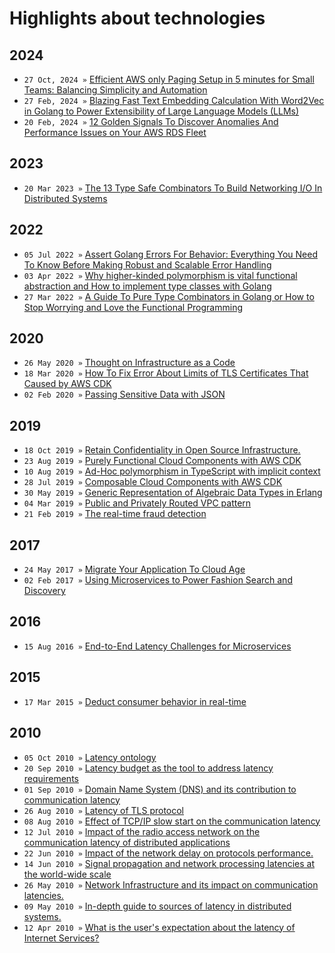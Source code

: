 # Highlights about technologies

## 2024
* `27 Oct, 2024 »` [Efficient AWS only Paging Setup in 5 minutes for Small Teams: Balancing Simplicity and Automation](/posts/2024/efficient-aws-only-paging-setup-in-5-minutes-for-small-teams-balancing-simplicity-and-automation)
* `27 Feb, 2024 »` [Blazing Fast Text Embedding Calculation With Word2Vec in Golang to Power  Extensibility of Large Language Models (LLMs)](/posts/2024/blazing-fast-embedding-with-word2vec-in-golang)
* `20 Feb, 2024 »` [12 Golden Signals To Discover Anomalies And Performance Issues on Your AWS RDS Fleet](https://engineering.zalando.com/posts/2024/02/twelve-golden-signals-to-discover-anomalies-and-performance-issues-on-aws-rds.html)

## 2023
* `20 Mar 2023 »` [The 13 Type Safe Combinators To Build Networking I/O In Distributed Systems](/posts/2023/2023-03-20-the-13-type-safe-combinators-to-build-networking-io-in-distributed-systems)

## 2022
* `05 Jul 2022 »` [Assert Golang Errors For Behavior: Everything You Need To Know Before Making Robust and Scalable Error Handling](/posts/2022/2022-07-05-assert-golang-errors-for-behavior)
* `03 Apr 2022 »` [Why higher-kinded polymorphism is vital functional abstraction and How to implement type classes with Golang](/posts/2022/2022-04-03-how-to-implement-type-classes-with-golang)
* `27 Mar 2022 »` [A Guide To Pure Type Combinators in Golang or How to Stop Worrying and Love the Functional Programming](/posts/2022/2022-03-27-golang-type-combinator)

## 2020
* `26 May 2020 »` [Thought on Infrastructure as a Code](/posts/2020/2020-05-26-infrastrcuture-as-a-code)
* `18 Mar 2020 »` [How To Fix Error About Limits of TLS Certificates That Caused by AWS CDK](/posts/2020/2020-03-18-how-to-fix-error-about-limits-of-tls-certificates-that-caused-by-aws-cdk)
* `02 Feb 2020 »` [Passing Sensitive Data with JSON](/posts/2020/2020-02-02-passing-sensitive-data-with-json)


## 2019
* `18 Oct 2019 »` [Retain Confidentiality in Open Source Infrastructure.](/posts/2019/2019-10-18-retain-confidentiality-in-open-source-infrastructure)
* `23 Aug 2019 »` [Purely Functional Cloud Components with AWS CDK](/posts/2019/2019-08-23-purely-functional-cloud-with-aws-cdk)
* `10 Aug 2019 »` [Ad-Hoc polymorphism in TypeScript with implicit context](/posts/2019/2019-08-10-adhoc-polymorphism-in-typescript)
* `28 Jul 2019 »` [Composable Cloud Components with AWS CDK](/posts/2019/2019-07-28-composable-cloud-components-with-aws-cdk)
* `30 May 2019 »` [Generic Representation of Algebraic Data Types in Erlang](/posts/2019/2019-05-30-generic-representation-in-erlang)
* `04 Mar 2019 »` [Public and Privately Routed VPC pattern](/posts/2019/2019-03-04-public-and-privatly-routed-vpc-pattern)
* `21 Feb 2019 »` [The real-time fraud detection](/posts/2019/2019-02-21-real-time-fraud-detection)


## 2017
* `24 May 2017 »` [Migrate Your Application To Cloud Age](/posts/2017/2017-05-24-migrate-you-application-to-cloud)
* `02 Feb 2017 »` [Using Microservices to Power Fashion Search and Discovery](https://engineering.zalando.com/posts/2017/02/using-microservices-to-power-fashion-search-and-discovery.html)

## 2016
* `15 Aug 2016 »` [End-to-End Latency Challenges for Microservices](https://engineering.zalando.com/posts/2016/08/end-to-end-latency-challenges-for-microservices.html)

## 2015
* `17 Mar 2015 »` [Deduct consumer behavior in real-time](/posts/2015/2015-03-17-real-time-consumer-engagement)


## 2010
* `05 Oct 2010 »` [Latency ontology](/posts/2010/2010-10-05-latency-ontology)
* `20 Sep 2010 »` [Latency budget as the tool to address latency requirements](/posts/2010/2010-09-20-latency-budget)
* `01 Sep 2010 »` [Domain Name System (DNS) and its contribution to communication latency](/posts/2010/2010-09-01-latency-of-domain-name-system)
* `26 Aug 2010 »` [Latency of TLS protocol](/posts/2010/2010-08-26-tls-protocol)
* `08 Aug 2010 »` [Effect of TCP/IP slow start on the communication latency](/posts/2010/2010-08-08-tcp-ip-slow-start)
* `12 Jul 2010 »` [Impact of the radio access network on the communication latency of distributed applications](/posts/2010/2010-07-12-radio-access-network)
* `22 Jun 2010 »` [Impact of the network delay on protocols performance.](/posts/2010/2010-06-22-network-delay)
* `14 Jun 2010 »` [Signal propagation and network processing latencies at the world-wide scale](/posts/2010/2010-06-14-propagation-delay)
* `26 May 2010 »` [Network Infrastructure and its impact on communication latencies.](/posts/2010/2010-05-26-latency-of-network-infrastructure)
* `09 May 2010 »` [In-depth guide to sources of latency in distributed systems.](/posts/2010/2010-05-09-source-of-latency)
* `12 Apr 2010 »` [What is the user's expectation about the latency of Internet Services?](/posts/2010/2010-04-12-latency-of-internet-services-user-expectation)
